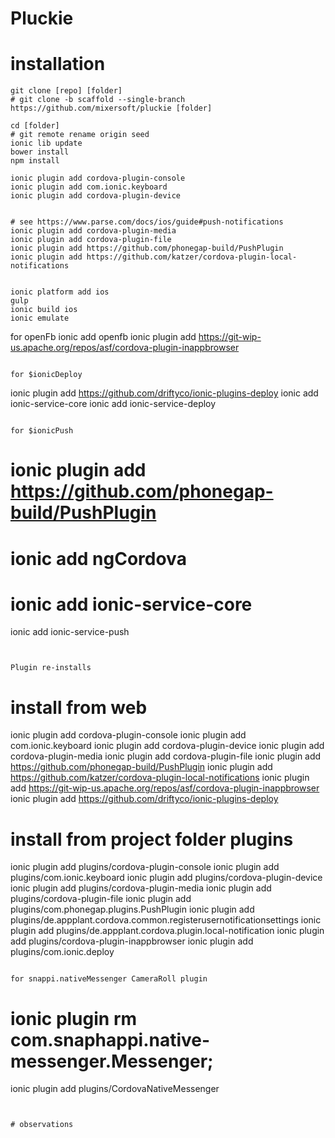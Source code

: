 # Pluckie

# installation
```
git clone [repo] [folder]
# git clone -b scaffold --single-branch https://github.com/mixersoft/pluckie [folder]

cd [folder]
# git remote rename origin seed
ionic lib update
bower install
npm install

ionic plugin add cordova-plugin-console
ionic plugin add com.ionic.keyboard
ionic plugin add cordova-plugin-device


# see https://www.parse.com/docs/ios/guide#push-notifications
ionic plugin add cordova-plugin-media
ionic plugin add cordova-plugin-file
ionic plugin add https://github.com/phonegap-build/PushPlugin
ionic plugin add https://github.com/katzer/cordova-plugin-local-notifications


ionic platform add ios
gulp
ionic build ios
ionic emulate
```

for openFb
ionic add openfb
ionic plugin add https://git-wip-us.apache.org/repos/asf/cordova-plugin-inappbrowser
```

for $ionicDeploy
```
ionic plugin add https://github.com/driftyco/ionic-plugins-deploy
ionic add ionic-service-core
ionic add ionic-service-deploy
```

for $ionicPush
```
# ionic plugin add https://github.com/phonegap-build/PushPlugin
# ionic add ngCordova
# ionic add ionic-service-core
ionic add ionic-service-push
```


Plugin re-installs
```
# install from web
ionic plugin add cordova-plugin-console
ionic plugin add com.ionic.keyboard
ionic plugin add cordova-plugin-device
ionic plugin add cordova-plugin-media
ionic plugin add cordova-plugin-file
ionic plugin add https://github.com/phonegap-build/PushPlugin
ionic plugin add https://github.com/katzer/cordova-plugin-local-notifications
ionic plugin add https://git-wip-us.apache.org/repos/asf/cordova-plugin-inappbrowser
ionic plugin add https://github.com/driftyco/ionic-plugins-deploy


# install from project folder plugins
ionic plugin add plugins/cordova-plugin-console
ionic plugin add plugins/com.ionic.keyboard
ionic plugin add plugins/cordova-plugin-device
ionic plugin add plugins/cordova-plugin-media
ionic plugin add plugins/cordova-plugin-file
ionic plugin add plugins/com.phonegap.plugins.PushPlugin
ionic plugin add plugins/de.appplant.cordova.common.registerusernotificationsettings
ionic plugin add plugins/de.appplant.cordova.plugin.local-notification
ionic plugin add plugins/cordova-plugin-inappbrowser
ionic plugin add plugins/com.ionic.deploy
```

for snappi.nativeMessenger CameraRoll plugin
```
# ionic plugin rm com.snaphappi.native-messenger.Messenger; 
ionic plugin add plugins/CordovaNativeMessenger
```


# observations
